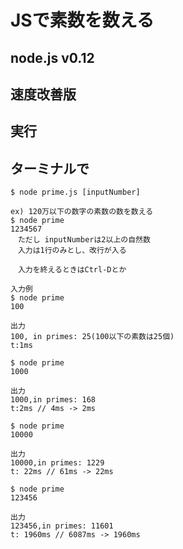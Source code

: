# JSで素数を数える

## node.js v0.12

## 速度改善版

## 実行
## ターミナルで

```
$ node prime.js [inputNumber]

ex) 120万以下の数字の素数の数を数える
$ node prime
1234567
　ただし inputNumberは2以上の自然数
　入力は1行のみとし、改行が入る

　入力を終えるときはCtrl-Dとか
```

```
入力例
$ node prime
100

出力
100, in primes: 25(100以下の素数は25個)
t:1ms
```

```
$ node prime
1000

出力
1000,in primes: 168
t:2ms // 4ms -> 2ms
```

```
$ node prime
10000

出力
10000,in primes: 1229
t: 22ms // 61ms -> 22ms
```

```
$ node prime
123456

出力
123456,in primes: 11601
t: 1960ms // 6087ms -> 1960ms
```


